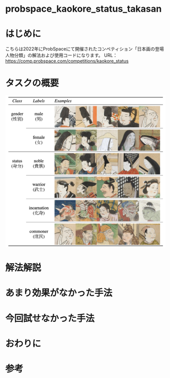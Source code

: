 # probspace_kaokore_status_takasan
# はじめに
こちらは2022年にProbSpaceにて開催されたコンペティション「日本画の登場人物分類」の解法および使用コードになります。
URL：https://comp.probspace.com/competitions/kaokore_status

# タスクの概要
![画像の例](images/label_example.png "label example")

# 解法解説

# あまり効果がなかった手法

# 今回試せなかった手法

# おわりに

# 参考
